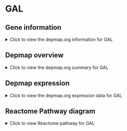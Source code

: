 <h1>GAL</h1>

<h2>Gene information</h2>
<details>
  <summary>Click to view the depmap.org information for GAL</summary>
  <iframe src="https://depmap.org/portal/gene/GAL?tab=about" style="border:none;width:100%;height:800px"></iframe>
</details>

<h2>Depmap overview</h2>
<details>
  <summary>Click to view the depmap.org summary for GAL</summary>
  <iframe src="https://depmap.org/portal/gene/GAL?tab=overview" style="border:none;width:100%;height:800px"></iframe>
</details>

<h2>Depmap expression</h2>
<details>
  <summary>Click to view the depmap.org expression data for GAL</summary>
  <iframe src="https://depmap.org/portal/gene/GAL?tab=characterization" style="border:none;width:100%;height:800px"></iframe>
</details>



<h2>Reactome Pathway diagram</h2>
<details>
  <summary>Click to view Reactome pathway for GAL</summary>
  <p>G alpha (i) signalling events</p>
  <iframe src="https://reactome.org/PathwayBrowser/#/R-HSA-418594" style="border:none;width:100%;height:800px"></iframe>
</details>



